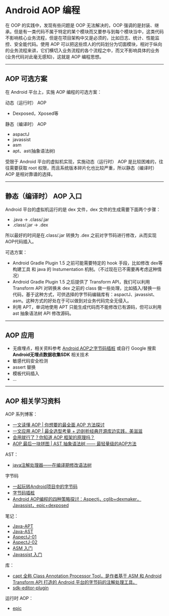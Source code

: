 # Android AOP 编程

在 OOP 的实践中，发现有些问题是 OOP 无法解决的，OOP 强调的是封装、继承。但是有一类代码不属于特定的某个模块而又要参与到每个模块当中，这类代码不影响核心业务流程，但是在项目架构中又是必须的，比如日志、统计、性能监控、安全能代码。使用 AOP 可以把这些烦人的代码划分为切面模块，相对于纵向的业务流程来讲，它们横切入业务流程的各个流程之中，而又不影响具体的业务(业务代码对此毫无感知)，这就是 AOP 编程思想。

---
##  AOP 可选方案

在 Android 平台上，实施 AOP 编程的可选方案：

动态（运行时） AOP

- Dexposed，Xposed等

静态（编译时） AOP

- aspactJ
- javassist
- asm
- apt、ast(抽象语法树)

受限于 Android 平台的虚拟机实现，实施动态（运行时） AOP 是比较困难的，往往需要获取 root 权限，而且系统版本碎片化也比较严重，所以静态（编译时） AOP 是相对靠谱的选择。

---
## 静态（编译时） AOP 入口

Android 平台的虚拟机运行的是 dex 文件，dex 文件的生成需要下面两个步骤：

- .java -> .class/.jar
- .class/.jar -> .dex

所以最好的时间是在.class/.jar 转换为 .dex 之前对字节码进行修改，从而实现AOP代码插入。

可选方案：

- Android Gradle Plugin 1.5 之前可能需要特定的 hook 手段，比如修改 dex等构建工具 和 java 的 Instumentation 机制。（不过现在已不需要再考虑这种情况）
- Android Gradle Plugin 1.5 之后提供了 Transform API，我们可以利用 Transform API 对转换未 dex 之前的 class 做一些处理，比如插入/替换一些代码，基于这种方式，可供选择的字节码编辑库有：aspactJ、javassist、asm。这种方式的好处在于可以做到对业务代码完全无侵入。
- 利用 APT，单词地使用 APT 只能生成代码而不能修改已有源码，但可以利用 ast 抽象语法树 API 修改源码。

---
## AOP 应用

- 无痕埋点，相关资料参考 [Android AOP之字节码插桩](https://www.jianshu.com/p/c202853059b4) 或自行 Google 搜索 **Android无埋点数据收集SDK** 相关技术
- 敏感代码安全检测
- assert 替换
- 模板代码插入
- ...

---
## AOP 相关学习资料

AOP 系列博客：

- [一文读懂 AOP | 你想要的最全面 AOP 方法探讨](https://www.jianshu.com/p/0799aa19ada1)
- [一文应用 AOP | 最全选型考量 + 边剖析经典开源库边实践，美滋滋](https://www.jianshu.com/p/42ce95450adb)
- [会用就行了？你知道 AOP 框架的原理吗？](https://www.jianshu.com/p/cfa16f4cf375)
- [AOP 最后一块拼图 | AST 抽象语法树 —— 最轻量级的AOP方法](https://juejin.im/post/5c45bce5f265da612c5e2d3f)

AST：

- [java注解处理器——在编译期修改语法树](https://blog.csdn.net/a_zhenzhen/article/details/86065063)

字节码

- [一起玩转Android项目中的字节码](https://juejin.im/entry/5c0cc7c15188257d5e39647d)
- [字节码插桩](https://juejin.im/entry/5c886d786fb9a049f1550d65)
- [Android AOP编程的四种策略探讨：Aspectj，cglib+dexmaker，Javassist，epic+dexposed](https://www.jianshu.com/p/524dbfc6a4e1)

笔记：

- [Java-APT](../../Java/01-Java-Basic/注解02-APT.md)
- [Java-AST](../../Java/01-Java-Basic/注解03-AST.md)
- [AspectJ-01](../../Java/02-Advance-Java/AspectJ-01.md)
- [AspectJ-02](../../Java/02-Advance-Java/AspectJ-02.md)
- [ASM 入门](../../Java/02-Advance-Java/ASM入门.md)
- [Javassist 入门](../../Java/02-Advance-Java/Javassist入门.md)

库：

- [capt 全称 Class Annotation Processor Tool，是作者基于 ASM 和 Android Transform API 打造的 Android 平台的字节码的注解处理工具。](https://mp.weixin.qq.com/s/8_88oUB2MJi27BJJOb-2_Q)
- [sdk-editor-plugin](https://github.com/iwhys/sdk-editor-plugin)

运行时 AOP：

- [epic](https://github.com/tiann/epic)

